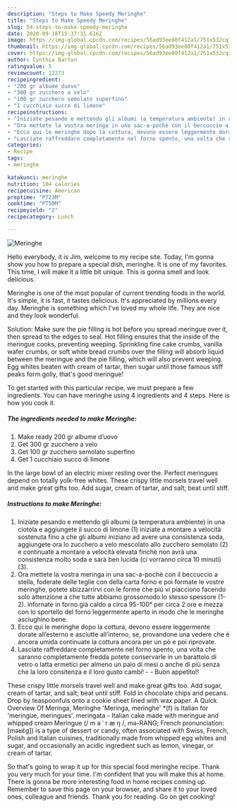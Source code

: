 ```yaml
---
description: "Steps to Make Speedy Meringhe"
title: "Steps to Make Speedy Meringhe"
slug: 54-steps-to-make-speedy-meringhe
date: 2020-09-18T15:37:31.616Z
image: https://img-global.cpcdn.com/recipes/56ad93ee80f412a1/751x532cq70/meringhe-recipe-main-photo.jpg
thumbnail: https://img-global.cpcdn.com/recipes/56ad93ee80f412a1/751x532cq70/meringhe-recipe-main-photo.jpg
cover: https://img-global.cpcdn.com/recipes/56ad93ee80f412a1/751x532cq70/meringhe-recipe-main-photo.jpg
author: Cynthia Barton
ratingvalue: 5
reviewcount: 12273
recipeingredient:
- "200 gr albume duovo"
- "300 gr zucchero a velo"
- "100 gr zucchero semolato superfino"
- "1 cucchiaio succo di limone"
recipeinstructions:
- "Iniziate pesando e mettendo gli albumi (a temperatura ambiente) in una ciotola e aggiungete il succo di limone (1) iniziate a montare a velocità sostenuta fino a che gli albumi iniziano ad avere una consistenza soda, aggiungete ora lo zucchero a velo mescolato allo zucchero semolato (2) e continuate a montare a velocità elevata finchè non avrà una consistenza molto soda e sarà ben lucida (ci vorranno circa 10 minuti) (3)."
- "Ora mettete la vostra meringa in una sac-a-pochè con il beccuccio a stella, foderate delle teglie con della carta forno e poi formate le vostre meringhe, potete sbizzarrirvi con le forme che più vi piacciono facendo solo attenzione a che tutte abbiamo grossomodo lo stesso spessore (1-2). infornate in forno già caldo a circa 95-100° per circa 2 ore e mezza con lo sportello del forno leggermente aperto in modo che le meringhe asciughino bene."
- "Ecco qui le meringhe dopo la cottura, devono essere leggermente dorate all’esterno e asciutte all’interno, se, provandone una vedere che è ancora umida continuate la cottura ancora per un pò e poi riprovate."
- "Lasciate raffreddare completamente nel forno spento, una volta che saranno completamente fredda potete conservarle in un barattolo di vetro o latta ermetici per almeno un paio di mesi o anche di più senza che la loro consitenza e il loro gusto cambi!  Buon appetito!!"
categories:
- Recipe
tags:
- meringhe

katakunci: meringhe 
nutrition: 104 calories
recipecuisine: American
preptime: "PT23M"
cooktime: "PT50M"
recipeyield: "2"
recipecategory: Lunch

---
```



![Meringhe](https://img-global.cpcdn.com/recipes/56ad93ee80f412a1/751x532cq70/meringhe-recipe-main-photo.jpg)

Hello everybody, it is Jim, welcome to my recipe site. Today, I'm gonna show you how to prepare a special dish, meringhe. It is one of my favorites. This time, I will make it a little bit unique. This is gonna smell and look delicious.

Meringhe is one of the most popular of current trending foods in the world. It's simple, it is fast, it tastes delicious. It's appreciated by millions every day. Meringhe is something which I've loved my whole life. They are nice and they look wonderful.

Solution: Make sure the pie filling is hot before you spread meringue over it, then spread to the edges to seal. Hot filling ensures that the inside of the meringue cooks, preventing weeping. Sprinkling fine cake crumbs, vanilla wafer crumbs, or soft white bread crumbs over the filling will absorb liquid between the meringue and the pie filling, which will also prevent weeping. Egg whites beaten with cream of tartar, then sugar until those famous stiff peaks form.golly, that&#39;s good meringue!


To get started with this particular recipe, we must prepare a few ingredients. You can have meringhe using 4 ingredients and 4 steps. Here is how you cook it.

<!--inarticleads1-->

##### The ingredients needed to make Meringhe:

1. Make ready 200 gr albume d’uovo
1. Get 300 gr zucchero a velo
1. Get 100 gr zucchero semolato superfino
1. Get 1 cucchiaio succo di limone


In the large bowl of an electric mixer resting over the. Perfect meringues depend on totally yolk-free whites. These crispy little morsels travel well and make great gifts too. Add sugar, cream of tartar, and salt; beat until stiff. 

<!--inarticleads2-->

##### Instructions to make Meringhe:

1. Iniziate pesando e mettendo gli albumi (a temperatura ambiente) in una ciotola e aggiungete il succo di limone (1) iniziate a montare a velocità sostenuta fino a che gli albumi iniziano ad avere una consistenza soda, aggiungete ora lo zucchero a velo mescolato allo zucchero semolato (2) e continuate a montare a velocità elevata finchè non avrà una consistenza molto soda e sarà ben lucida (ci vorranno circa 10 minuti) (3).
1. Ora mettete la vostra meringa in una sac-a-pochè con il beccuccio a stella, foderate delle teglie con della carta forno e poi formate le vostre meringhe, potete sbizzarrirvi con le forme che più vi piacciono facendo solo attenzione a che tutte abbiamo grossomodo lo stesso spessore (1-2). infornate in forno già caldo a circa 95-100° per circa 2 ore e mezza con lo sportello del forno leggermente aperto in modo che le meringhe asciughino bene.
1. Ecco qui le meringhe dopo la cottura, devono essere leggermente dorate all’esterno e asciutte all’interno, se, provandone una vedere che è ancora umida continuate la cottura ancora per un pò e poi riprovate.
1. Lasciate raffreddare completamente nel forno spento, una volta che saranno completamente fredda potete conservarle in un barattolo di vetro o latta ermetici per almeno un paio di mesi o anche di più senza che la loro consitenza e il loro gusto cambi! -  - Buon appetito!!


These crispy little morsels travel well and make great gifts too. Add sugar, cream of tartar, and salt; beat until stiff. Fold in chocolate chips and pecans. Drop by teaspoonfuls onto a cookie sheet lined with wax paper. A Quick Overview Of Meringa, Meringhe &#39;Meringa, meringhe&#39; *(f) is Italian for &#39;meringue, meringues&#39;. meringata - Italian cake made with meringue and whipped cream Meringue (/ m ə ˈ r æ ŋ /, mə-RANG; French pronunciation: [məʁɛ̃ɡ]) is a type of dessert or candy, often associated with Swiss, French, Polish and Italian cuisines, traditionally made from whipped egg whites and sugar, and occasionally an acidic ingredient such as lemon, vinegar, or cream of tartar. 

So that's going to wrap it up for this special food meringhe recipe. Thank you very much for your time. I'm confident that you will make this at home. There is gonna be more interesting food in home recipes coming up. Remember to save this page on your browser, and share it to your loved ones, colleague and friends. Thank you for reading. Go on get cooking!
